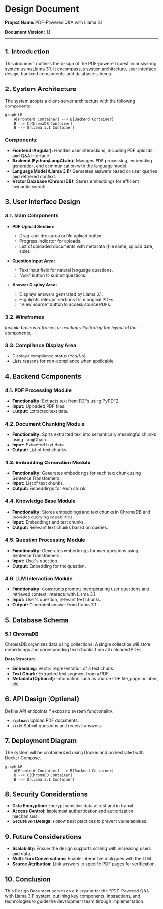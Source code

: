 # Design Document

**Project Name:** PDF-Powered Q&A with Llama 3.1

**Document Version:** 1.1

---

## 1. Introduction

This document outlines the design of the PDF-powered question answering system using Llama 3.1. It encompasses system architecture, user interface design, backend components, and database schema.

## 2. System Architecture

The system adopts a client-server architecture with the following components:

```mermaid
graph LR
    A[Frontend Container] --> B[Backend Container]
    B --> C[ChromaDB Container]
    B --> D[Llama 3.1 Container]
```

### Components:

- **Frontend (Angular):** Handles user interactions, including PDF uploads and Q&A interface.
- **Backend (Python/LangChain):** Manages PDF processing, embedding generation, and communication with the language model.
- **Language Model (Llama 3.1):** Generates answers based on user queries and retrieved context.
- **Vector Database (ChromaDB):** Stores embeddings for efficient semantic search.

## 3. User Interface Design

### 3.1. Main Components

- **PDF Upload Section:**
  - Drag-and-drop area or file upload button.
  - Progress indicator for uploads.
  - List of uploaded documents with metadata (file name, upload date, size).

- **Question Input Area:**
  - Text input field for natural language questions.
  - "Ask" button to submit questions.

- **Answer Display Area:**
  - Displays answers generated by Llama 3.1.
  - Highlights relevant sections from original PDFs.
  - "View Source" button to access source PDFs.

### 3.2. Wireframes

*Include basic wireframes or mockups illustrating the layout of the components.*

### 3.3. Compliance Display Area
- Displays compliance status (Yes/No).
- Lists reasons for non-compliance when applicable.

## 4. Backend Components

### 4.1. PDF Processing Module

- **Functionality:** Extracts text from PDFs using PyPDF2.
- **Input:** Uploaded PDF files.
- **Output:** Extracted text data.

### 4.2. Document Chunking Module

- **Functionality:** Splits extracted text into semantically meaningful chunks using LangChain.
- **Input:** Extracted text data.
- **Output:** List of text chunks.

### 4.3. Embedding Generation Module

- **Functionality:** Generates embeddings for each text chunk using Sentence Transformers.
- **Input:** List of text chunks.
- **Output:** Embeddings for each chunk.

### 4.4. Knowledge Base Module

- **Functionality:** Stores embeddings and text chunks in ChromaDB and provides querying capabilities.
- **Input:** Embeddings and text chunks.
- **Output:** Relevant text chunks based on queries.

### 4.5. Question Processing Module

- **Functionality:** Generates embeddings for user questions using Sentence Transformers.
- **Input:** User's question.
- **Output:** Embedding for the question.

### 4.6. LLM Interaction Module

- **Functionality:** Constructs prompts incorporating user questions and retrieved context, interacts with Llama 3.1.
- **Input:** User's question, relevant text chunks.
- **Output:** Generated answer from Llama 3.1.

## 5. Database Schema

### 5.1 ChromaDB

ChromaDB organizes data using collections. A single collection will store embeddings and corresponding text chunks from all uploaded PDFs.

**Data Structure:**

- **Embedding:** Vector representation of a text chunk.
- **Text Chunk:** Extracted text segment from a PDF.
- **Metadata (Optional):** Information such as source PDF file, page number, etc.

## 6. API Design (Optional)

Define API endpoints if exposing system functionality:

- **`/upload`:** Upload PDF documents.
- **`/ask`:** Submit questions and receive answers.

## 7. Deployment Diagram

The system will be containerized using Docker and orchestrated with Docker Compose.

```mermaid
graph LR
    A[Frontend Container] --> B[Backend Container]
    B --> C[ChromaDB Container]
    B --> D[Llama 3.1 Container]
```


## 8. Security Considerations

- **Data Encryption:** Encrypt sensitive data at rest and in transit.
- **Access Control:** Implement authentication and authorization mechanisms.
- **Secure API Design:** Follow best practices to prevent vulnerabilities.

## 9. Future Considerations

- **Scalability:** Ensure the design supports scaling with increasing users and data.
- **Multi-Turn Conversations:** Enable interactive dialogues with the LLM.
- **Source Attribution:** Link answers to specific PDF pages for verification.

## 10. Conclusion

This Design Document serves as a blueprint for the "PDF-Powered Q&A with Llama 3.1" system, outlining key components, interactions, and technologies to guide the development team through implementation.
